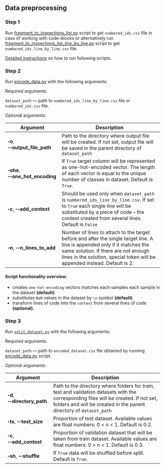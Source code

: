 ## Data preprocessing
### Step 1

Run [fragment_to_inspections_list.py](https://github.com/hyperskill/hyperstyle/blob/roberta-model/src/python/evaluation/qodana/fragment_to_inspections_list.py) 
script to get `numbered_ids.csv` file in case of working with code-blocks or alternatively run 
[fragment_to_inspections_list_line_by_line.py](https://github.com/hyperskill/hyperstyle/blob/roberta-model/src/python/evaluation/qodana/fragment_to_inspections_list_line_by_line.py) 
script to get `numbered_ids_line_by_line.csv` file.
  
[Detailed instructions](https://github.com/hyperskill/hyperstyle/tree/roberta-model/src/python/evaluation/qodana) 
on how to run following scripts. 

### Step 2

Run [encode_data.py](https://github.com/hyperskill/hyperstyle/blob/roberta-model/src/python/model/preprocessing/encode_data.py) with the
following arguments:

Required arguments:

`dataset_path` — path to `numbered_ids_line_by_line.csv` file or `numbered_ids.csv` file.

Optional arguments:

Argument | Description
--- | ---
|**&#8209;o**, **&#8209;&#8209;output_file_path**| Path to the directory where output file will be created. If not set, output file will be saved in the parent directory of `dataset_path`|
|**&#8209;ohe**, **&#8209;&#8209;one_hot_encoding**| If `True` target column will be represented as one-hot-encoded vector. The length of each vector is equal to the unique number of classes in dataset. Default is `True`.|
|**&#8209;c**, **&#8209;&#8209;add_context**| Should be used only when `dataset_path` is `numbered_ids_line_by_line.csv`. If set to `True` each single line will be substituted by a piece of code – the context created from several lines. Default is `False`|
|**&#8209;n**, **&#8209;&#8209;n_lines_to_add**| Number of lines to attach to the target before and after the single target line. A line is appended only if it matches the same solution. If there are not enough lines in the solution, special token will be appended instead. Default is 2.|


#### Script functionality overview: 
- creates `one-hot-encoding` vectors matches each samples each sample in the dataset **(default)**.
- substitutes `NaN` values in the dataset by `\n` symbol **(default)**.
- transform lines of code into the `context` from several lines of code **(optional)**.

### Step 3

Run [`split_dataset.py`](https://github.com/hyperskill/hyperstyle/blob/roberta-model/src/python/model/preprocessing/split_dataset.py)
with the following arguments:

Required arguments:

`dataset_path` — path to `encoded_dataset.csv` file obtained by running [encode_data.py](https://github.com/hyperskill/hyperstyle/blob/roberta-model/src/python/model/preprocessing/encode_data.py) script.

Optional arguments:

Argument | Description
--- | ---
|**&#8209;d**, **&#8209;&#8209;directory_path**| Path to the directory where folders for train, test and validation datasets with the corresponding files will be created. If not set, folders and will be created in the parent directory of `dataset_path`|
|**&#8209;ts**, **&#8209;&#8209;test_size**| Proportion of test dataset. Available values are float numbers: 0 < n < 1. Default is 0.2.|
|**&#8209;c**, **&#8209;&#8209;add_context**| Proportion of validation dataset that will be taken from train dataset. Available values are float numbers: 0 < n < 1. Default is 0.3.|
|**&#8209;sh**, **&#8209;&#8209;shuffle**| If `True` data will be shuffled before split. Default is `True`.|
